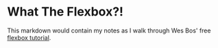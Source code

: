 # What The Flexbox?!

This markdown would contain my notes as I walk through Wes Bos' free [flexbox tutorial](https://flecbox.io/). 
